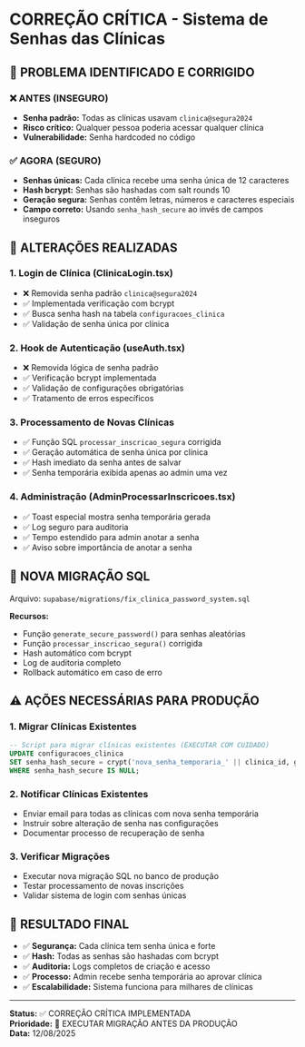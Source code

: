 # CORREÇÃO CRÍTICA - Sistema de Senhas das Clínicas

## 🚨 PROBLEMA IDENTIFICADO E CORRIGIDO

### ❌ ANTES (INSEGURO)
- **Senha padrão:** Todas as clínicas usavam `clinica@segura2024`
- **Risco crítico:** Qualquer pessoa poderia acessar qualquer clínica
- **Vulnerabilidade:** Senha hardcoded no código

### ✅ AGORA (SEGURO)
- **Senhas únicas:** Cada clínica recebe uma senha única de 12 caracteres
- **Hash bcrypt:** Senhas são hashadas com salt rounds 10
- **Geração segura:** Senhas contêm letras, números e caracteres especiais
- **Campo correto:** Usando `senha_hash_secure` ao invés de campos inseguros

## 📝 ALTERAÇÕES REALIZADAS

### 1. **Login de Clínica (ClinicaLogin.tsx)**
- ❌ Removida senha padrão `clinica@segura2024`
- ✅ Implementada verificação com bcrypt
- ✅ Busca senha hash na tabela `configuracoes_clinica`
- ✅ Validação de senha única por clínica

### 2. **Hook de Autenticação (useAuth.tsx)**
- ❌ Removida lógica de senha padrão
- ✅ Verificação bcrypt implementada
- ✅ Validação de configurações obrigatórias
- ✅ Tratamento de erros específicos

### 3. **Processamento de Novas Clínicas**
- ✅ Função SQL `processar_inscricao_segura` corrigida
- ✅ Geração automática de senha única por clínica
- ✅ Hash imediato da senha antes de salvar
- ✅ Senha temporária exibida apenas ao admin uma vez

### 4. **Administração (AdminProcessarInscricoes.tsx)**
- ✅ Toast especial mostra senha temporária gerada
- ✅ Log seguro para auditoria
- ✅ Tempo estendido para admin anotar a senha
- ✅ Aviso sobre importância de anotar a senha

## 🔧 NOVA MIGRAÇÃO SQL

Arquivo: `supabase/migrations/fix_clinica_password_system.sql`

**Recursos:**
- Função `generate_secure_password()` para senhas aleatórias
- Função `processar_inscricao_segura()` corrigida
- Hash automático com bcrypt
- Log de auditoria completo
- Rollback automático em caso de erro

## ⚠️ AÇÕES NECESSÁRIAS PARA PRODUÇÃO

### 1. **Migrar Clínicas Existentes**
```sql
-- Script para migrar clínicas existentes (EXECUTAR COM CUIDADO)
UPDATE configuracoes_clinica 
SET senha_hash_secure = crypt('nova_senha_temporaria_' || clinica_id, gen_salt('bf', 10))
WHERE senha_hash_secure IS NULL;
```

### 2. **Notificar Clínicas Existentes**
- Enviar email para todas as clínicas com nova senha temporária
- Instruir sobre alteração de senha nas configurações
- Documentar processo de recuperação de senha

### 3. **Verificar Migrações**
- Executar nova migração SQL no banco de produção
- Testar processamento de novas inscrições
- Validar sistema de login com senhas únicas

## 🎯 RESULTADO FINAL

- ✅ **Segurança:** Cada clínica tem senha única e forte
- ✅ **Hash:** Todas as senhas são hashadas com bcrypt
- ✅ **Auditoria:** Logs completos de criação e acesso
- ✅ **Processo:** Admin recebe senha temporária ao aprovar clínica
- ✅ **Escalabilidade:** Sistema funciona para milhares de clínicas

---
**Status:** ✅ CORREÇÃO CRÍTICA IMPLEMENTADA  
**Prioridade:** 🔴 EXECUTAR MIGRAÇÃO ANTES DA PRODUÇÃO  
**Data:** 12/08/2025